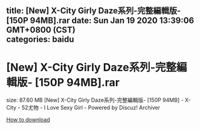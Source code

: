 
title: [New] X-City Girly Daze系列-完整編輯版- [150P  94MB].rar
date: Sun Jan 19 2020 13:39:06 GMT+0800 (CST)    
categories: baidu
---

# [New] X-City Girly Daze系列-完整編輯版- [150P  94MB].rar
size: 87.60 MB
 [New] X-City Girly Daze系列-完整編輯版- [150P 94MB] - X-City - 52尤物 - I Love Sexy Girl - Powered by Discuz! Archiver
 

[How to download](https://bpcam.bemobtrk.com/go/2ceec3aa-1ca2-46d6-b9ff-aaa5c184517c?jno=50)